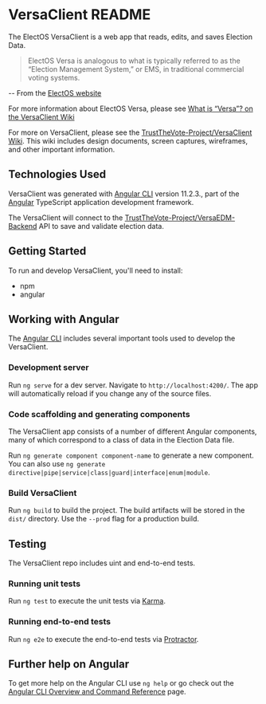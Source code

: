 # VersaClient README

The ElectOS VersaClient is a web app that reads, edits, and saves Election Data.

> ElectOS Versa is analogous to what is typically referred to as the “Election Management System,” or EMS, in traditional commercial voting systems.

-- From the [ElectOS website](https://electos.org/)

For more information about ElectOS Versa, please see [What is “Versa”? on the VersaClient Wiki](https://github.com/TrustTheVote-Project/VersaClient/wiki/What-is-%E2%80%9CVersa%E2%80%9D%3F)

For more on VersaClient, please see the [TrustTheVote-Project/VersaClient Wiki](https://github.com/TrustTheVote-Project/VersaClient/wiki). This wiki includes design documents, screen captures, wireframes, and other important information.

## Technologies Used

VersaClient was generated with [Angular CLI](https://github.com/angular/angular-cli) version 11.2.3., part of the [Angular](https://angular.io/) TypeScript application development framework.

The VersaClient will connect to the [TrustTheVote-Project/VersaEDM-Backend](https://github.com/TrustTheVote-Project/VersaEDM-Backend) API to save and validate election data.

## Getting Started

To run and develop VersaClient, you'll need to install:

* npm
* angular

## Working with Angular

The [Angular CLI](https://github.com/angular/angular-cli) includes several important tools used to develop the VersaClient.

### Development server

Run `ng serve` for a dev server. Navigate to `http://localhost:4200/`. The app will automatically reload if you change any of the source files.

### Code scaffolding and generating components

The VersaClient app consists of a number of different Angular components, many of which correspond to a class of data in the Election Data file.

Run `ng generate component component-name` to generate a new component. You can also use `ng generate directive|pipe|service|class|guard|interface|enum|module`.

### Build VersaClient

Run `ng build` to build the project. The build artifacts will be stored in the `dist/` directory. Use the `--prod` flag for a production build.

## Testing

The VersaClient repo includes uint and end-to-end tests.

### Running unit tests

Run `ng test` to execute the unit tests via [Karma](https://karma-runner.github.io).

### Running end-to-end tests

Run `ng e2e` to execute the end-to-end tests via [Protractor](http://www.protractortest.org/).

## Further help on Angular

To get more help on the Angular CLI use `ng help` or go check out the [Angular CLI Overview and Command Reference](https://angular.io/cli) page.
